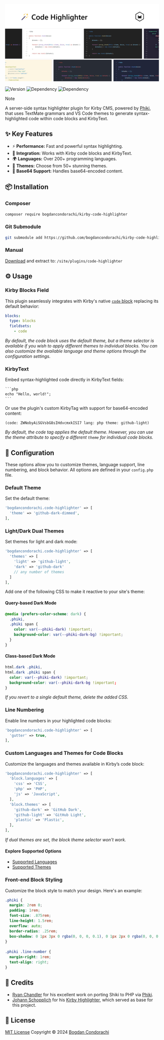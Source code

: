 ![Kirby Code Highlighter](.github/preview.png)

![Version](https://img.shields.io/packagist/v/bogdancondorachi/kirby-code-highlighter?style=for-the-badge&label=Version&labelColor=3d444d&color=096BDE)
![Dependency](https://img.shields.io/badge/kirby-%5E4.0-F4E162?style=for-the-badge&labelColor=3d444d)
![Dependency](https://img.shields.io/packagist/dependency-v/bogdancondorachi/kirby-code-highlighter/php?style=for-the-badge&label=PHP&labelColor=3d444d&color=7C72FF)

> [!NOTE]
> A server-side syntax highlighter plugin for Kirby CMS, powered by [Phiki](https://github.com/phikiphp/phiki), that uses TextMate grammars and VS Code themes to generate syntax-highlighted code within code blocks and KirbyText.

## ✨ Key Features
- ⚡ **Performance:** Fast and powerful syntax highlighting.
- 🚀 **Integration:** Works with Kirby code blocks and KirbyText.
- 🌍 **Languages:** Over 200+ programming languages.
- 🎨 **Themes:** Choose from 50+ stunning themes.
- 🔐 **Base64 Support:** Handles base64-encoded content.

## 📦 Installation

### Composer

```bash
composer require bogdancondorachi/kirby-code-highlighter
```

### Git Submodule
```bash
git submodule add https://github.com/bogdancondorachi/kirby-code-highlighter.git site/plugins/code-highlighter
```

### Manual

[Download](https://api.github.com/repos/bogdancondorachi/kirby-code-highlighter/zipball) and extract to: `/site/plugins/code-highlighter`

## ⚙️ Usage

### Kirby Blocks Field

This plugin seamlessly integrates with Kirby's native [`code` block](https://getkirby.com/docs/reference/panel/blocks/code) replacing its default behavior:

```yaml
blocks:
  type: blocks
  fieldsets:
    - code
```
*By default, the code block uses the default theme, but a theme selector is available if you wish to apply different themes to individual blocks. You can also customize the available language and theme options through the configuration settings.*

### KirbyText
Embed syntax-highlighted code directly in KirbyText fields:

<pre lang="no-highlight"><code>```php
echo "Hello, world!";
```
</code></pre>

Or use the plugin's custom KirbyTag with support for base64-encoded content:

```
(code: ZWNobyAiSGVsbG8sIHdvcmxkISI7 lang: php theme: github-light)
```
*By default, the code tag applies the default theme. However, you can use the theme attribute to specify a different `theme` for individual code blocks.*

## 🔧 Configuration
These options allow you to customize themes, language support, line numbering, and block behavior. All options are defined in your `config.php` file.

### Default Theme
Set the default theme:

```php
'bogdancondorachi.code-highlighter' => [
  'theme' => 'github-dark-dimmed',
],
```

### Light/Dark Dual Themes
Set themes for light and dark mode:

```php
'bogdancondorachi.code-highlighter' => [
  'themes' => [
    'light' => 'github-light',
    'dark' => 'github-dark'
    // any number of themes
  ]
],
```

Add one of the following CSS to make it reactive to your site's theme:

#### Query-based Dark Mode
```css
@media (prefers-color-scheme: dark) {
  .phiki,
  .phiki span {
    color: var(--phiki-dark) !important;
    background-color: var(--phiki-dark-bg) !important;
  }
}
```

#### Class-based Dark Mode
```css
html.dark .phiki,
html.dark .phiki span {
  color: var(--phiki-dark) !important;
  background-color: var(--phiki-dark-bg !important;
}
```
*If you revert to a single default theme, delete the added CSS.*

### Line Numbering
Enable line numbers in your highlighted code blocks:

```php
'bogdancondorachi.code-highlighter' => [
  'gutter' => true,
],
```

### Custom Languages and Themes for Code Blocks
Customize the languages and themes available in Kirby’s code block:

```php
'bogdancondorachi.code-highlighter' => [
  'block.languages' => [
    'css' => 'CSS',
    'php' => 'PHP',
    'js' => 'JavaScript',
  ],
  'block.themes' => [
    'github-dark' => 'GitHub Dark',
    'github-light' => 'GitHub Light',
    'plastic' => 'Plastic',
  ],
],
```
*If dual themes are set, the block theme selector won't work.*

#### Explore Supported Options
- [Supported Languages](https://shiki.matsu.io/languages)
- [Supported Themes](https://shiki.matsu.io/themes)

### Front-end Block Styling
Customize the block style to match your design. Here's an example:

```css
.phiki {
  margin: 2rem 0;
  padding: 1rem;
  font-size: .875rem;
  line-height: 1.5rem;
  overflow: auto;
  border-radius: .25rem;
  box-shadow: 0 1px 3px 0 rgba(0, 0, 0, 0.1), 0 1px 2px 0 rgba(0, 0, 0, 0.06);
}

.phiki .line-number {
  margin-right: 1rem;
  text-align: right;
}
```

## 🙏 Credits
- [Ryan Chandler](https://github.com/ryangjchandler) for his excellent work on porting Shiki to PHP via [Phiki](https://github.com/phikiphp/phiki).
- [Johann Schopplich](https://github.com/johannschopplich) for his [Kirby Highlighter](https://github.com/johannschopplich/kirby-highlighter), which served as base for this project.

## 📜 License
[MIT License](./LICENSE) Copyright © 2024 [Bogdan Condorachi](https://github.com/bogdancondorachi)

